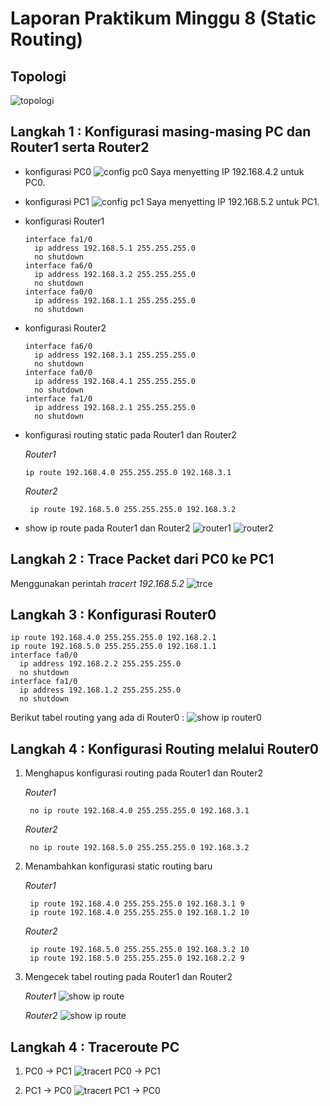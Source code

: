 # Laporan Praktikum Minggu 8 (Static Routing)

## Topologi
![topologi](assets/topologi.JPG)

## Langkah 1 : Konfigurasi masing-masing PC dan Router1 serta Router2
- konfigurasi PC0
![config pc0](assets/config-PC0.JPG)
Saya menyetting IP 192.168.4.2 untuk PC0.

- konfigurasi PC1
![config pc1](assets/config-PC1.JPG)
Saya menyetting IP 192.168.5.2 untuk PC1.

- konfigurasi Router1

      interface fa1/0
        ip address 192.168.5.1 255.255.255.0
        no shutdown
      interface fa6/0
        ip address 192.168.3.2 255.255.255.0
        no shutdown
      interface fa0/0
        ip address 192.168.1.1 255.255.255.0
        no shutdown

- konfigurasi Router2

      interface fa6/0
        ip address 192.168.3.1 255.255.255.0
        no shutdown
      interface fa0/0
        ip address 192.168.4.1 255.255.255.0
        no shutdown
      interface fa1/0
        ip address 192.168.2.1 255.255.255.0
        no shutdown

- konfigurasi routing static pada Router1 dan Router2

    *Router1*

      ip route 192.168.4.0 255.255.255.0 192.168.3.1

    *Router2*

       ip route 192.168.5.0 255.255.255.0 192.168.3.2

- show ip route pada Router1 dan Router2
  ![router1](assets/Router1.JPG)
  ![router2](assets/Router2.JPG)

## Langkah 2 : Trace Packet dari PC0 ke PC1

Menggunakan perintah *tracert 192.168.5.2*
![trce](assets/tracert%20PC0.JPG)

## Langkah 3 : Konfigurasi Router0

    ip route 192.168.4.0 255.255.255.0 192.168.2.1
    ip route 192.168.5.0 255.255.255.0 192.168.1.1
    interface fa0/0
      ip address 192.168.2.2 255.255.255.0
      no shutdown
    interface fa1/0
      ip address 192.168.1.2 255.255.255.0
      no shutdown

Berikut tabel routing yang ada di Router0 :
![show ip router0](assets/tracert%20PC0.JPG)

## Langkah 4 : Konfigurasi Routing melalui Router0

1. Menghapus konfigurasi routing pada Router1 dan Router2

    *Router1*

        no ip route 192.168.4.0 255.255.255.0 192.168.3.1

    *Router2*

        no ip route 192.168.5.0 255.255.255.0 192.168.3.2

2. Menambahkan konfigurasi static routing baru

    *Router1*

        ip route 192.168.4.0 255.255.255.0 192.168.3.1 9
        ip route 192.168.4.0 255.255.255.0 192.168.1.2 10

    *Router2*

        ip route 192.168.5.0 255.255.255.0 192.168.3.2 10
        ip route 192.168.5.0 255.255.255.0 192.168.2.2 9

3. Mengecek tabel routing pada Router1 dan Router2

    *Router1*
    ![show ip route](assets/show-1.JPG)

    *Router2*
    ![show ip route](assets/show-2.JPG)

## Langkah 4 : Traceroute PC

1. PC0 -> PC1
![tracert PC0 -> PC1](assets/tracert%20PC0-1.JPG)

2. PC1 -> PC0
![tracert PC1 -> PC0](assets/tracert%20PC1.JPG)